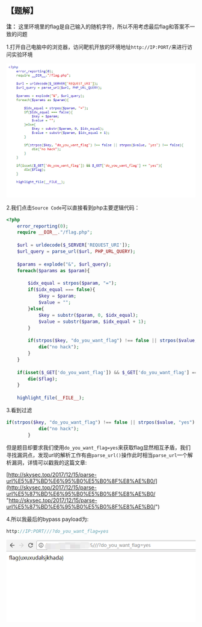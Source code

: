 ## 【题解】

**注：** 这里环境里的flag是自己输入的随机字符，所以不用考虑最后flag和答案不一致的问题

1.打开自己电脑中的浏览器，访问靶机开放的环境地址`http://IP:PORT/`来进行访问实验环境

![](files_for_writeup/1.png)

2.我们点击`Source Code`可以直接看到php主要逻辑代码：

```php
<?php
    error_reporting(0);
    require __DIR__."/flag.php";

    $url = urldecode($_SERVER['REQUEST_URI']);
    $url_query = parse_url($url, PHP_URL_QUERY);

    $params = explode("&", $url_query);
    foreach($params as $param){

        $idx_equal = strpos($param, "=");
        if($idx_equal === false){
            $key = $param;
            $value = "";
        }else{
            $key = substr($param, 0, $idx_equal);
            $value = substr($param, $idx_equal + 1);
        }

        if(strpos($key, "do_you_want_flag") !== false || strpos($value, "yes") !== false){
            die("no hack");
        }
    }

    if(isset($_GET['do_you_want_flag']) && $_GET['do_you_want_flag'] == "yes"){
        die($flag);
    }

    highlight_file(__FILE__);
```

3.看到过滤

```php
if(strpos($key, "do_you_want_flag") !== false || strpos($value, "yes") !== false){
            die("no hack");
        }
```
但是题目却要求我们使用`do_you_want_flag=yes`来获取flag显然相互矛盾，我们寻找漏洞点，发现url的解析工作有由`parse_url()`操作此时相当`parse_url`一个解析漏洞，详情可以戳我的这篇文章:

[http://skysec.top/2017/12/15/parse-url%E5%87%BD%E6%95%B0%E5%B0%8F%E8%AE%B0/](http://skysec.top/2017/12/15/parse-url%E5%87%BD%E6%95%B0%E5%B0%8F%E8%AE%B0/ "http://skysec.top/2017/12/15/parse-url%E5%87%BD%E6%95%B0%E5%B0%8F%E8%AE%B0/")

4.所以我最后的bypass payload为:

```php
http://IP:PORT///?do_you_want_flag=yes
```

![](files_for_writeup/2.png)
